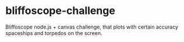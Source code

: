 # bliffoscope-challenge

Bliffoscope node.js + canvas challenge, that plots with certain
accuracy spaceships and torpedos on the screen.
